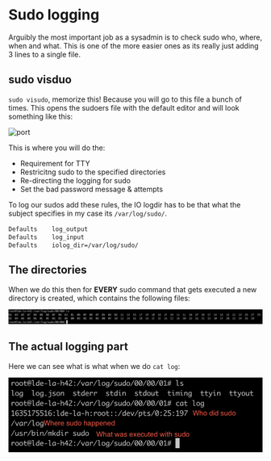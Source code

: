 # Sudo logging

Arguibly the most important job as a sysadmin is to check sudo who, where, when and what.
This is one of the more easier ones as its really just adding 3 lines to a single file.

## sudo visduo

```sudo visudo```, memorize this! Because you will go to this file a bunch of times.
This opens the sudoers file with the default editor and will look something like this:

![port](/images/sudo.png)

This is where you will do the:
- Requirement for TTY
- Restricitng sudo to the specified directories
- Re-directing the logging for sudo
- Set the bad password message & attempts

To log our sudos add these rules, the IO logdir has to be that what the subject specifies in my case its ```/var/log/sudo/```.

```shell
Defaults	log_output
Defaults	log_input
Defaults	iolog_dir=/var/log/sudo/
```

## The directories
When we do this then for **EVERY** sudo command that gets executed a new directory is created, which contains the following files:

![port](/images/sudo2.png)

## The actual logging part

Here we can see what is what when we do ```cat log```:

![port](/images/sudo3.png)
